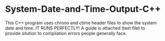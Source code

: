 # System-Date-and-Time-Output-C++
This C++ program uses chrono and ctime header files to show the system date and time. IT RUNS PERFECTLY! A guide is attached (text file) to provide silution to compilation errors people generally face.

